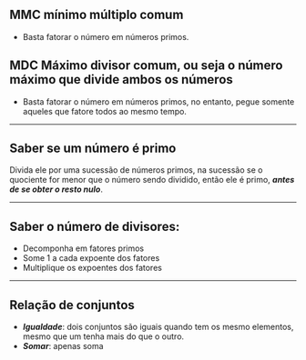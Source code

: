 
## MMC mínimo múltiplo comum

- Basta fatorar o número em números primos.

## MDC Máximo divisor comum, ou seja o número máximo que divide ambos os números

- Basta fatorar o número em números primos, no entanto, pegue somente aqueles que fatore todos ao mesmo tempo. 

---
## Saber se um número é primo

Divida ele por uma sucessão de números primos, na sucessão se o quociente for menor que o número sendo dividido, então ele é primo, ***antes de se obter o resto nulo***.

---
## Saber o número de divisores:

- Decomponha em fatores primos
- Some 1 a cada expoente dos fatores
- Multiplique os expoentes dos fatores

---
## Relação de conjuntos

- ***Igualdade***: dois conjuntos são iguais quando tem os mesmo elementos, mesmo que um tenha mais do que o outro.
- ***Somar***: apenas soma